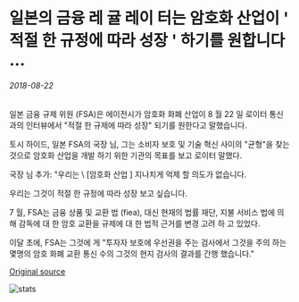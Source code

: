 # 일본의 금융 레 귤 레이 터는 암호화 산업이 ' 적절 한 규정에 따라 성장 ' 하기를 원합니다 ...

###### 2018-08-22

일본 금융 규제 위원 (FSA)은 에이전시가 암호화 화폐 산업이 8 월 22 일 로이터 통신과의 인터뷰에서 "적절 한 규제에 따라 성장" 되기를 원한다고 말했습니다.

토시 하이드, 일본 FSA의 국장 님, 그는 소비자 보호 및 기술 혁신 사이의 "균형"을 찾는 것으로 암호화 산업을 개발 하기 위한 기관의 목표를 보고 로이터 말했다.

국장 님 추가: "우리는 \ [암호화 산업 \] 지나치게 억제 할 의도가 없습니다.

우리는 그것이 적절 한 규정에 따라 성장 보고 싶습니다.

7 월, FSA는 금융 상품 및 교환 법 (fiea), 대신 현재의 법률 재단, 지불 서비스 법에 의해 감독에 대 한 암호 교환을 규제에 대 한 법적 근거를 변경 고려 하 고 있었다.

이달 초에, FSA는 그것에 게 "투자자 보호에 우선권을 주는 검사에서 그것을 주의 하는 몇명의 암호 화폐 교환 통신 수의 그것의 현지 검사의 결과를 간행 했습니다."

[Original source](https://cointelegraph.com/news/japans-financial-regulator-wants-crypto-industry-to-grow-under-appropriate-regulation)

![stats](https://c.statcounter.com/11760860/0/a89fa40b/1/ "stats")